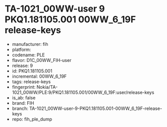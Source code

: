 # TA-1021_00WW-user 9 PKQ1.181105.001 00WW_6_19F release-keys
- manufacturer: fih
- platform: 
- codename: PLE
- flavor: D1C_00WW_FIH-user
- release: 9
- id: PKQ1.181105.001
- incremental: 00WW_6_19F
- tags: release-keys
- fingerprint: Nokia/TA-1021_00WW/PLE:9/PKQ1.181105.001/00WW_6_19F:user/release-keys
- is_ab: false
- brand: FIH
- branch: TA-1021_00WW-user-9-PKQ1.181105.001-00WW_6_19F-release-keys
- repo: fih_ple_dump
